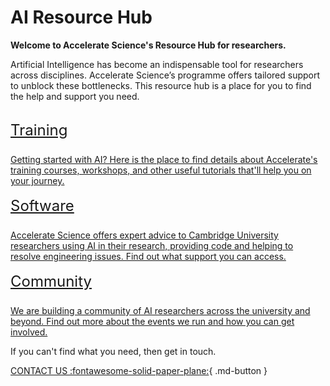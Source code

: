 # AI Resource Hub

**Welcome to Accelerate Science's Resource Hub for researchers.**

Artificial Intelligence has become an indispensable tool for researchers across disciplines. Accelerate Science’s programme offers tailored support to unblock these bottlenecks. This resource hub is a place for you to find the help and support you need.


<style>
.card:hover {
    background-color: rgba(33, 150, 243, 0.1) !important;
}
</style>

<div class="grid">
  <a href="/training/" class="card" style="color: inherit; border-left: 2px solid var(--md-accent-fg-color); padding-left: 1rem;">
    <span class="card-heading" style="font-size: 1.5rem; display: block; color: var(--md-accent-fg-color); border-bottom: 1px solid var(--md-default-fg-color--lighter); padding-bottom: 0.5rem; margin-bottom: 1rem;">Training</span>
    <span class="card-body">Getting started with AI? Here is the place to find details about Accelerate's training courses, workshops, and other useful tutorials that'll help you on your journey.</span>
  </a>
</div>

<div class="grid">
  <a href="/software/" class="card" style="color: inherit; border-left: 2px solid var(--md-accent-fg-color); padding-left: 1rem;">
    <span class="card-heading" style="font-size: 1.5rem; display: block; color: var(--md-accent-fg-color); border-bottom: 1px solid var(--md-default-fg-color--lighter); padding-bottom: 0.5rem; margin-bottom: 1rem;">Software</span>
    <span class="card-body">Accelerate Science offers expert advice to Cambridge University researchers using AI in their research, providing code and helping to resolve engineering issues. Find out what support you can access. </span>
  </a>
</div>

<div class="grid">
  <a href="/community/" class="card" style="color: inherit; border-left: 2px solid var(--md-accent-fg-color); padding-left: 1rem;">
    <span class="card-heading" style="font-size: 1.5rem; display: block; color: var(--md-accent-fg-color); border-bottom: 1px solid var(--md-default-fg-color--lighter); padding-bottom: 0.5rem; margin-bottom: 1rem;">Community</span>
    <span class="card-body">We are building a community of AI researchers across the university and beyond. Find out more about the events we run and how you can get involved.</span>
  </a>
</div>


If you can't find what you need, then get in touch. 

[CONTACT US :fontawesome-solid-paper-plane:](mailto:accelerate-mle@cst.cam.ac.uk){ .md-button }